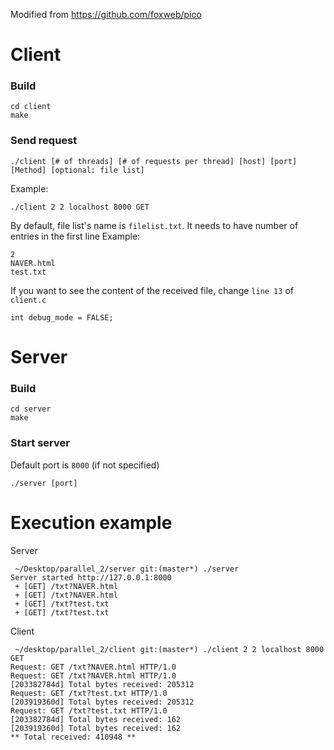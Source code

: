 Modified from https://github.com/foxweb/pico

# Client
### Build
```
cd client
make
```
### Send request
```
./client [# of threads] [# of requests per thread] [host] [port] [Method] [optional: file list]
```
Example: 
```
./client 2 2 localhost 8000 GET
```

By default, file list's name is `filelist.txt`.
It needs to have number of entries in the first line
Example:
```
2
NAVER.html
test.txt
```

If you want to see the content of the received file, change `line 13` of `client.c`
```
int debug_mode = FALSE;
```

# Server
### Build
```
cd server
make
```
### Start server
Default port is `8000` (if not specified)
```
./server [port]
```


# Execution example
Server
```
 ~/Desktop/parallel_2/server git:(master*) ./server
Server started http://127.0.0.1:8000
 + [GET] /txt?NAVER.html
 + [GET] /txt?NAVER.html
 + [GET] /txt?test.txt
 + [GET] /txt?test.txt
```

Client
```
 ~/desktop/parallel_2/client git:(master*) ./client 2 2 localhost 8000 GET
Request: GET /txt?NAVER.html HTTP/1.0
Request: GET /txt?NAVER.html HTTP/1.0
[203382784d] Total bytes received: 205312
Request: GET /txt?test.txt HTTP/1.0
[203919360d] Total bytes received: 205312
Request: GET /txt?test.txt HTTP/1.0
[203382784d] Total bytes received: 162
[203919360d] Total bytes received: 162
** Total received: 410948 **
```
